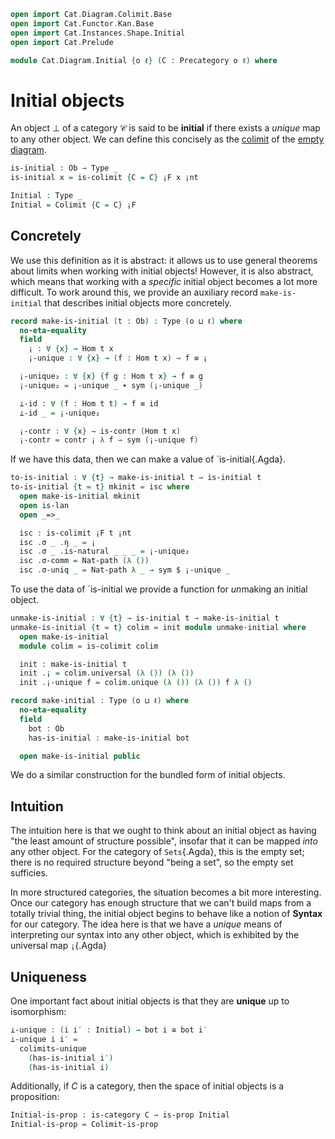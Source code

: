 ```agda
open import Cat.Diagram.Colimit.Base
open import Cat.Functor.Kan.Base
open import Cat.Instances.Shape.Initial
open import Cat.Prelude

module Cat.Diagram.Initial {o ℓ} (C : Precategory o ℓ) where
```

<!--
```agda
open import Cat.Reasoning C
```
-->

# Initial objects

An object $\bot$ of a category $\mathcal{C}$ is said to be **initial**
if there exists a _unique_ map to any other object. We can define this
concisely as the [colimit] of the [empty diagram].

[colimit]: Cat.Diagram.Colimit.Base.html
[empty diagram]: Cat.Instances.Shape.Initial.html

```agda
is-initial : Ob → Type _
is-initial x = is-colimit {C = C} ¡F x ¡nt

Initial : Type _
Initial = Colimit {C = C} ¡F
```

## Concretely

We use this definition as it is abstract: it allows us to use general
theorems about limits when working with initial objects! However,
it is also abstract, which means that working with a _specific_ initial
object becomes a lot more difficult. To work around this, we provide
an auxiliary record `make-is-initial` that describes initial objects
more concretely.

```agda
record make-is-initial (t : Ob) : Type (o ⊔ ℓ) where
  no-eta-equality
  field
    ¡ : ∀ {x} → Hom t x
    ¡-unique : ∀ {x} → (f : Hom t x) → f ≡ ¡

  ¡-unique₂ : ∀ {x} {f g : Hom t x} → f ≡ g
  ¡-unique₂ = ¡-unique _ ∙ sym (¡-unique _)

  ⊥-id : ∀ (f : Hom t t) → f ≡ id
  ⊥-id _ = ¡-unique₂

  ¡-contr : ∀ {x} → is-contr (Hom t x)
  ¡-contr = contr ¡ λ f → sym (¡-unique f)
```

If we have this data, then we can make a value of `is-initial{.Agda}.

```agda
to-is-initial : ∀ {t} → make-is-initial t → is-initial t
to-is-initial {t = t} mkinit = isc where
  open make-is-initial mkinit
  open is-lan
  open _=>_

  isc : is-colimit ¡F t ¡nt
  isc .σ _ .η _ = ¡
  isc .σ _ .is-natural _ _ _ = ¡-unique₂
  isc .σ-comm = Nat-path (λ ())
  isc .σ-uniq _ = Nat-path λ _ → sym $ ¡-unique _
```

To use the data of `is-initial we provide a function for *un*making
an initial object.

```agda
unmake-is-initial : ∀ {t} → is-initial t → make-is-initial t
unmake-is-initial {t = t} colim = init module unmake-initial where
  open make-is-initial
  module colim = is-colimit colim

  init : make-is-initial t
  init .¡ = colim.universal (λ ()) (λ ())
  init .¡-unique f = colim.unique (λ ()) (λ ()) f λ ()
```

<!--
```agda
module is-initial {t} (term : is-initial t) where
  open make-is-initial (unmake-is-initial term) public
```
-->

```agda
record make-initial : Type (o ⊔ ℓ) where
  no-eta-equality
  field
    bot : Ob
    has-is-initial : make-is-initial bot

  open make-is-initial public
```

<!--
```agda
to-initial : make-initial → Initial
to-initial mi = to-colimit (to-is-initial has-is-initial)
  where open make-initial mi

module Initial (i : Initial) where

  open Colimit i
  open is-lan
  open Functor
  open _=>_

  bot : Ob
  bot = coapex

  has-is-initial : is-initial bot
  has-is-initial =
    to-is-colimitp (unmake-colimit has-colimit) (λ { {()} })

  open is-initial has-is-initial public

open Initial
```
-->


We do a similar construction for the bundled form of initial objects.

## Intuition

The intuition here is that we ought to think about an initial object as
having "the least amount of structure possible", insofar that it can be
mapped _into_ any other object. For the category of `Sets`{.Agda}, this
is the empty set; there is no required structure beyond "being a set",
so the empty set sufficies.

<!--
[TODO: Reed M, 15/02/2022] Link to the categories in question
(once the exist!)
-->

In more structured categories, the situation becomes a bit more
interesting. Once our category has enough structure that we can't build
maps from a totally trivial thing, the initial object begins to behave
like a notion of **Syntax** for our category.  The idea here is that we
have a _unique_ means of interpreting our syntax into any other object,
which is exhibited by the universal map `¡`{.Agda}

## Uniqueness

One important fact about initial objects is that they are **unique** up
to isomorphism:

```agda
⊥-unique : (i i′ : Initial) → bot i ≅ bot i′
⊥-unique i i′ =
  colimits-unique
    (has-is-initial i′)
    (has-is-initial i)
```

Additionally, if $C$ is a category, then the space of initial objects is
a proposition:

```agda
Initial-is-prop : is-category C → is-prop Initial
Initial-is-prop = Colimit-is-prop
```
